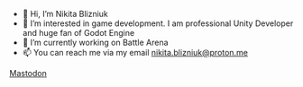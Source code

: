 - 👋 Hi, I’m Nikita Blizniuk
- 👀 I’m interested in game development. I am professional Unity Developer and huge fan of Godot Engine
- 🌱 I’m currently working on Battle Arena
- 📫 You can reach me via my email nikita.blizniuk@proton.me

<a rel="me" href="https://mastodon.gamedev.place/@nikitablizniuk">Mastodon</a>

<!---
BliznyukNM/BliznyukNM is a ✨ special ✨ repository because its `README.md` (this file) appears on your GitHub profile.
You can click the Preview link to take a look at your changes.
--->
